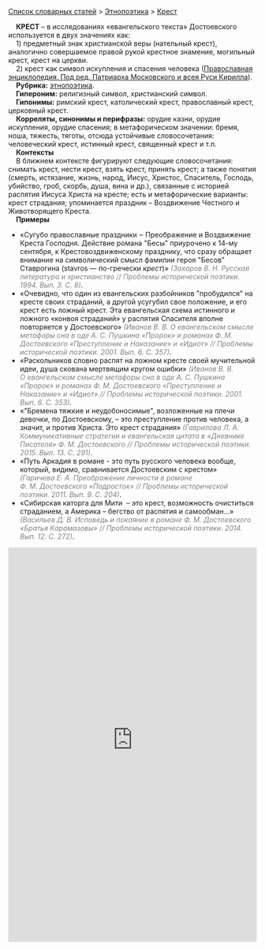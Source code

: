 <style>
st { color: Gray;
  font-style: italic;}
</style>

[Список словарных статей](https://thesaurus-dostoevsky.github.io/Thesaurus/) > [Этнопоэтика](ethnopoe.md) > [Крест](крест.md) 

&nbsp;&nbsp;&nbsp;&nbsp;**КРЕСТ** – в исследованиях «евангельского текста» Достоевского используется в двух значениях как:  
&nbsp;&nbsp;&nbsp;&nbsp;1) предметный знак христианской веры (нательный крест), аналогично совершаемое правой рукой   крестное знамение,  могильный крест, крест на церкви.  
&nbsp;&nbsp;&nbsp;&nbsp;2) крест как символ искупления и спасения человека ([Православная энциклопедия. Под ред. Патриарха Московского и всея Руси Кирилла](https://pravenc.ru)).  
&nbsp;&nbsp;&nbsp;&nbsp;**Рубрика:** [этнопоэтика](ethnopoe.md).  
&nbsp;&nbsp;&nbsp;&nbsp;**Гипероним:** религизный символ, христианский символ.  
&nbsp;&nbsp;&nbsp;&nbsp;**Гипонимы:** римский крест, католический крест, православный крест, церковный крест.  
&nbsp;&nbsp;&nbsp;&nbsp;**Корреляты, синонимы и перифразы:** орудие казни, орудие искупления, орудие спасения; в метафорическом значении:  бремя, ноша, тяжесть, тяготы, отсюда устойчивые словосочетания: человеческий крест, истинный крест, священный крест и т.п.  
&nbsp;&nbsp;&nbsp;&nbsp;**Контексты**  
&nbsp;&nbsp;&nbsp;&nbsp;В ближнем контексте фигурируют следующие словосочетания: снимать крест, нести крест, взять крест, принять крест; а также понятия (смерть, истязание, жизнь, народ, Иисус, Христос, Спаситель, Господь, убийство, гроб, скорбь, душа, вина и др.), связанные с историей распятия Иисуса Христа на кресте; есть и  метафорические варианты:  крест страдания; упоминается праздник – Воздвижение Честного и Животворящего Креста.  <br>
&nbsp;&nbsp;&nbsp;&nbsp;**Примеры**  
* «Сугубо православные праздники ‒ Преображение и Воздвижение Креста Господня. Действие романа "Бесы" приурочено к 14-му сентября, к Крестовоздвиженскому празднику, что сразу обращает внимание на символический смысл фамилии героя "Бесов" Ставрогина (stavros — по-гречески *крест*)» <st>(Захаров В. Н. Русская литература и христианство // Проблемы исторической поэтики. 1994. Вып. 3. С. 8)</st>.  
* «Очевидно, что один из евангельских разбойников "пробудился" на кресте своих страданий, а другой усугубил свое положение, и его крест есть ложный крест. Эта евангельская схема истинного и ложного «конвоя страданий» у распятия Спасителя вполне повторяется у Достоевского» <st>(Иванов В. В. О евангельском смысле метафоры сна в оде А. С. Пушкина «Пророк» и романах Ф. М. Достоевского «Преступление и Наказание» и «Идиот» // Проблемы исторической поэтики. 2001. Вып. 6. С. 357)</st>.
* «Раскольников словно распят на ложном кресте своей мучительной идеи, душа скована мертвящим кругом ошибки» <st>(Иванов В. В. О евангельском смысле метафоры сна в оде А. С. Пушкина «Пророк» и романах Ф. М. Достоевского «Преступление и Наказание» и «Идиот» // Проблемы исторической поэтики. 2001. Вып. 6. С. 353)</st>.
* «"Бремена тяжкие и неудобоносимые", возложенные на плечи девочки, по Достоевскому, – это преступление против человека, а значит, и против Христа. Это крест страдания» <st>(Гаврилова Л. А. Коммуникативные стратегии и евангельская цитата в «Дневнике Писателя» Ф. М. Достоевского // Проблемы исторической поэтики. 2015. Вып. 13. С. 291)</st>.
* «Путь Аркадия в романе - это путь русского человека вообще, который, видимо, сравнивается Достоевским с крестом» <st>(Гаричева Е. А. Преображение личности в романе Ф. М. Достоевского «Подросток» // Проблемы исторической поэтики. 2011. Вып. 9. С. 204)</st>.
* «Сибирская каторга для Мити  – это крест, возможность очиститься страданием, а Америка – бегство от распятия и самообман…» <st>(Васильев Д. В. Исповедь и покаяние в романе Ф. М. Достоевского «Братья Карамазовы» // Проблемы исторической поэтики. 2014. Вып. 12. С. 272)</st>.

<iframe src="https://thesaurus-dostoevsky.github.io/nk/крест.html" style="border:0px;width:100%;height:800px" allowfullscreen="true" webkitallowfullscreen="true" mozallowfullscreen="true">
